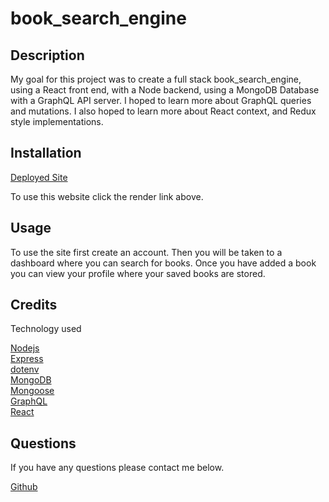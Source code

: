 # book_search_engine


## Description
  
My goal for this project was to create a full stack book_search_engine, using a React front end, with a Node backend, using a MongoDB Database with a GraphQL API server.  I hoped to learn more about GraphQL queries and mutations.  I also hoped to learn more about React context, and Redux style implementations.


## Installation

[Deployed Site](https://book-search-engine-n50t.onrender.com/)

To use this website click the render link above.
  
## Usage

To use the site first create an account.  Then you will be taken to a dashboard where you can search for books.  Once you have added a book you can view your profile where your saved books are stored.



## Credits

Technology used

[Nodejs](https://nodejs.org/en)\
[Express](https://expressjs.com/)\
[dotenv](https://www.npmjs.com/package/dotenv)\
[MongoDB](https://www.mongodb.com/)\
[Mongoose](https://mongoosejs.com/)\
[GraphQL](https://graphql.org/)\
[React](https://react.dev/)

## Questions

If you have any questions please contact me below.

[Github](https://github.com/jakerasmusson)
